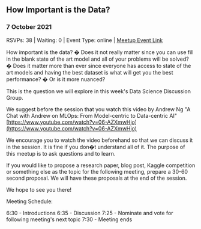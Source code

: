 ## How Important is the Data?
### 7 October 2021
RSVPs: 38 | Waiting: 0 | Event Type: online | [Meetup Event Link](https://www.meetup.com/Data-Science-Discussion-Auckland/events/280353634)

How important is the data?
� Does it not really matter since you can use fill in the blank state of the art model and all of your problems will be solved?
� Does it matter more than ever since everyone has access to state of the art models and having the best dataset is what will get you the best performance?
� Or is it more nuanced?

This is the question we will explore in this week's Data Science Discussion Group.

We suggest before the session that you watch this video by Andrew Ng "A Chat with Andrew on MLOps: From Model-centric to Data-centric AI" [https://www.youtube.com/watch?v=06-AZXmwHjo](https://www.youtube.com/watch?v=06-AZXmwHjo)

We encourage you to watch the video beforehand so that we can discuss it in the session. It is fine if you don�t understand all of it. The purpose of this meetup is to ask questions and to learn.

If you would like to propose a research paper, blog post, Kaggle competition or something else as the topic for the following meeting, prepare a 30-60 second proposal. We will have these proposals at the end of the session.

We hope to see you there!

Meeting Schedule:

6:30 - Introductions
6:35 - Discussion
7:25 - Nominate and vote for following meeting's next topic
7:30 - Meeting ends
